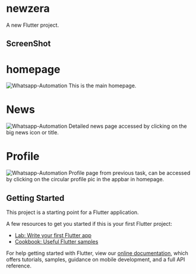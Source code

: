 # newzera

A new Flutter project.

## ScreenShot
# homepage
![Whatsapp-Automation](https://i.imgur.com/mrYdv3D.png?width=336&height=644)
This is the main homepage.

# News
![Whatsapp-Automation](https://i.imgur.com/2LHWLlL.png?width=336&height=644)
Detailed news page accessed by clicking on the big news icon or title.

# Profile
![Whatsapp-Automation](https://i.imgur.com/3QkLJaF.png?width=336&height=644)
Profile page from previous task, can be accessed by clicking on the circular profile pic in the appbar in homepage.

## Getting Started

This project is a starting point for a Flutter application.

A few resources to get you started if this is your first Flutter project:

- [Lab: Write your first Flutter app](https://flutter.dev/docs/get-started/codelab)
- [Cookbook: Useful Flutter samples](https://flutter.dev/docs/cookbook)

For help getting started with Flutter, view our
[online documentation](https://flutter.dev/docs), which offers tutorials,
samples, guidance on mobile development, and a full API reference.
